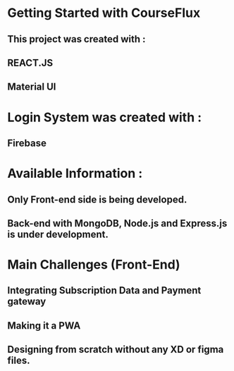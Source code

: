 # Getting Started with CourseFlux

## This project was created with :

 ## REACT.JS
 ## Material UI

# Login System was created with :

## Firebase

# Available Information :

## Only Front-end side is being developed.
## Back-end with MongoDB, Node.js and Express.js is under development.


# Main Challenges (Front-End)
## Integrating Subscription Data and Payment gateway
## Making it a PWA
## Designing from scratch without any XD or figma files.


